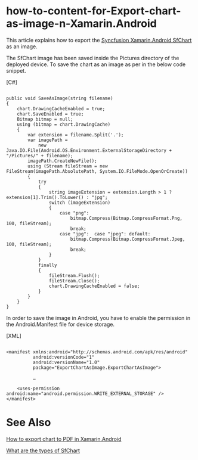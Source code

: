 # how-to-content-for-Export-chart-as-image-n-Xamarin.Android

This article explains how to export the [Syncfusion Xamarin.Android SfChart](https://help.syncfusion.com/xamarin-android/sfchart/getting-started) as an image. 

The SfChart image has been saved inside the Pictures directory of the deployed device. To save the chart as an image as per in the below code snippet.

[C#]

```

public void SaveAsImage(string filename) 
{ 
    chart.DrawingCacheEnabled = true; 
    chart.SaveEnabled = true; 
    Bitmap bitmap = null; 
    using (bitmap = chart.DrawingCache) 
    { 
        var extension = filename.Split('.'); 
        var imagePath = 
            new Java.IO.File(Android.OS.Environment.ExternalStorageDirectory + "/Pictures/" + filename); 
        imagePath.CreateNewFile(); 
        using (Stream fileStream = new FileStream(imagePath.AbsolutePath, System.IO.FileMode.OpenOrCreate)) 
        { 
            try 
            { 
                string imageExtension = extension.Length > 1 ? extension[1].Trim().ToLower() : "jpg"; 
                switch (imageExtension) 
                { 
                    case "png": 
                        bitmap.Compress(Bitmap.CompressFormat.Png, 100, fileStream); 
                        break; 
                    case "jpg":  case "jpeg": default: 
                        bitmap.Compress(Bitmap.CompressFormat.Jpeg, 100, fileStream); 
                        break; 
                } 
            } 
            finally 
            { 
                fileStream.Flush(); 
                fileStream.Close(); 
                chart.DrawingCacheEnabled = false; 
            } 
        } 
    } 
} 

```

In order to save the image in Android, you have to enable the permission in the Android.Manifest file for device storage.

[XML]

```

<manifest xmlns:android="http://schemas.android.com/apk/res/android" 
          android:versionCode="1" 
          android:versionName="1.0" 
          package="ExportChartAsImage.ExportChartAsImage">

          …

	<uses-permission android:name="android.permission.WRITE_EXTERNAL_STORAGE" />
</manifest>

```

# See Also

[How to export chart to PDF in Xamarin.Android](https://www.syncfusion.com/kb/9370/how-to-export-chart-to-pdf-in-xamarin-android)

[What are the types of SfChart](https://help.syncfusion.com/xamarin-android/sfchart/charttypes)



